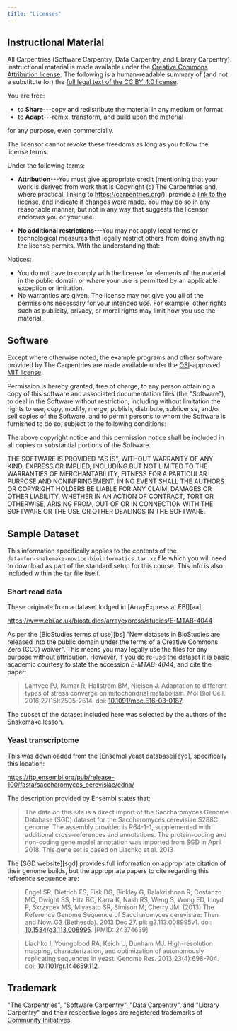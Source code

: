 ```yaml
---
title: "Licenses"
---
```


## Instructional Material

All Carpentries (Software Carpentry, Data Carpentry, and Library Carpentry)
instructional material is made available under the [Creative Commons
Attribution license][cc-by-human]. The following is a human-readable summary of
(and not a substitute for) the [full legal text of the CC BY 4.0
license][cc-by-legal].

You are free:

- to **Share**---copy and redistribute the material in any medium or format
- to **Adapt**---remix, transform, and build upon the material

for any purpose, even commercially.

The licensor cannot revoke these freedoms as long as you follow the license
terms.

Under the following terms:

- **Attribution**---You must give appropriate credit (mentioning that your work
  is derived from work that is Copyright (c) The Carpentries and, where
  practical, linking to <https://carpentries.org/>), provide a [link to the
  license][cc-by-human], and indicate if changes were made. You may do so in
  any reasonable manner, but not in any way that suggests the licensor endorses
  you or your use.

- **No additional restrictions**---You may not apply legal terms or
  technological measures that legally restrict others from doing anything the
  license permits.  With the understanding that:

Notices:

* You do not have to comply with the license for elements of the material in
  the public domain or where your use is permitted by an applicable exception
  or limitation.
* No warranties are given. The license may not give you all of the permissions
  necessary for your intended use. For example, other rights such as publicity,
  privacy, or moral rights may limit how you use the material.

## Software

Except where otherwise noted, the example programs and other software provided
by The Carpentries are made available under the [OSI][osi]-approved [MIT
license][mit-license].

Permission is hereby granted, free of charge, to any person obtaining a copy of
this software and associated documentation files (the "Software"), to deal in
the Software without restriction, including without limitation the rights to
use, copy, modify, merge, publish, distribute, sublicense, and/or sell copies
of the Software, and to permit persons to whom the Software is furnished to do
so, subject to the following conditions:

The above copyright notice and this permission notice shall be included in all
copies or substantial portions of the Software.

THE SOFTWARE IS PROVIDED "AS IS", WITHOUT WARRANTY OF ANY KIND, EXPRESS OR
IMPLIED, INCLUDING BUT NOT LIMITED TO THE WARRANTIES OF MERCHANTABILITY,
FITNESS FOR A PARTICULAR PURPOSE AND NONINFRINGEMENT. IN NO EVENT SHALL THE
AUTHORS OR COPYRIGHT HOLDERS BE LIABLE FOR ANY CLAIM, DAMAGES OR OTHER
LIABILITY, WHETHER IN AN ACTION OF CONTRACT, TORT OR OTHERWISE, ARISING FROM,
OUT OF OR IN CONNECTION WITH THE SOFTWARE OR THE USE OR OTHER DEALINGS IN THE
SOFTWARE.

## Sample Dataset

This information specifically applies to the contents of the
`data‑for‑snakemake‑novice‑bioinformatics.tar.xz` file which you will
need to download as part of the standard setup for this course. This info is also included within
the tar file itself.

### Short read data

These originate from a dataset lodged in [ArrayExpress at EBI][aa]:

[ https://www.ebi.ac.uk/biostudies/arrayexpress/studies/E-MTAB-4044
](https://www.ebi.ac.uk/biostudies/arrayexpress/studies/E-MTAB-4044)

As per the [BioStudies terms of use][bs] "New datasets in BioStudies are released into the public
domain under the terms of a Creative Commons Zero (CC0) waiver". This means you may legally use
the files for any purpose without attribution. However, if you do re-use the dataset it is basic
academic courtesy to state the accession *E-MTAB-4044*, and cite the paper:

> Lahtvee PJ, Kumar R, Hallström BM, Nielsen J.
> Adaptation to different types of stress converge on mitochondrial metabolism.
> Mol Biol Cell. 2016;27(15):2505-2514. doi: [10.1091/mbc.E16-03-0187](
> https://doi.org/10.1091/mbc.E16-03-0187).

The subset of the dataset included here was selected by the authors of the Snakemake lesson.

### Yeast transcriptome

This was downloaded from the [Ensembl yeast database][eyd], specifically this location:

[ https://ftp.ensembl.org/pub/release-100/fasta/saccharomyces_cerevisiae/cdna/
](https://ftp.ensembl.org/pub/release-100/fasta/saccharomyces_cerevisiae/cdna/)

The description provided by Ensembl states that:

> The data on this site is a direct import of the Saccharomyces Genome Database (SGD) dataset for
> the Saccharomyces cerevisiae S288C genome. The assembly provided is R64-1-1, supplemented with
> additional cross-references and annotations. The protein-coding and non-coding gene model
> annotation was imported from SGD in April 2018. This gene set is based on Liachko et al. 2013

The [SGD website][sgd] provides full information on appropriate citation of their genome builds,
but the appropriate papers to cite regarding this reference sequence are:

> Engel SR, Dietrich FS, Fisk DG, Binkley G, Balakrishnan R, Costanzo MC, Dwight SS, Hitz BC,
> Karra K, Nash RS, Weng S, Wong ED, Lloyd P, Skrzypek MS, Miyasato SR, Simison M, Cherry JM. (2013)
> The Reference Genome Sequence of Saccharomyces cerevisiae: Then and Now. G3 (Bethesda).
> 2013 Dec 27. pii: g3.113.008995v1. doi: [10.1534/g3.113.008995](
> https://doi.org/10.1534/g3.113.008995). &lsqb;PMID: 24374639&rsqb;

> Liachko I, Youngblood RA, Keich U, Dunham MJ.
> High-resolution mapping, characterization, and optimization of autonomously replicating sequences
> in yeast. Genome Res. 2013;23(4):698-704. doi: [10.1101/gr.144659.112](
> https://doi.org/10.1101/gr.144659.112).

## Trademark

"The Carpentries", "Software Carpentry", "Data Carpentry", and "Library
Carpentry" and their respective logos are registered trademarks of [Community
Initiatives][ci].

[cc-by-human]: https://creativecommons.org/licenses/by/4.0/
[cc-by-legal]: https://creativecommons.org/licenses/by/4.0/legalcode
[mit-license]: https://opensource.org/licenses/mit-license.html
[ci]: https://communityin.org/
[osi]: https://opensource.org
